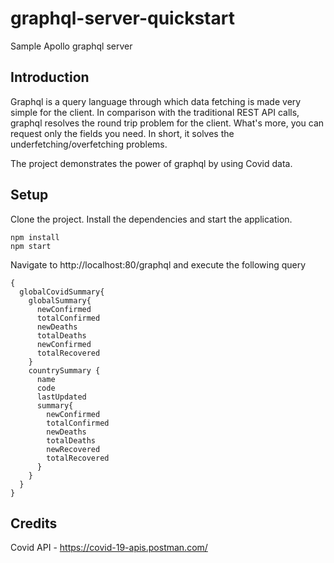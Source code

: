 # graphql-server-quickstart

Sample Apollo graphql server

## Introduction

Graphql is a query language through which data fetching is made very simple for the client. In comparison with the traditional REST API calls, graphql resolves the round trip problem for the client. What's more, you can request only the fields you need. In short, it solves the underfetching/overfetching problems.

The project demonstrates the power of graphql by using Covid data. 

## Setup

Clone the project. Install the dependencies and start the application.

```
npm install
npm start
```

Navigate to http://localhost:80/graphql and execute the following query

```
{
  globalCovidSummary{
    globalSummary{
      newConfirmed
      totalConfirmed
      newDeaths
      totalDeaths
      newConfirmed
      totalRecovered
    }
    countrySummary {
      name
      code
      lastUpdated
      summary{
        newConfirmed
        totalConfirmed
        newDeaths
        totalDeaths
        newRecovered
        totalRecovered
      }
    }
  }
}
```

## Credits

Covid API - https://covid-19-apis.postman.com/